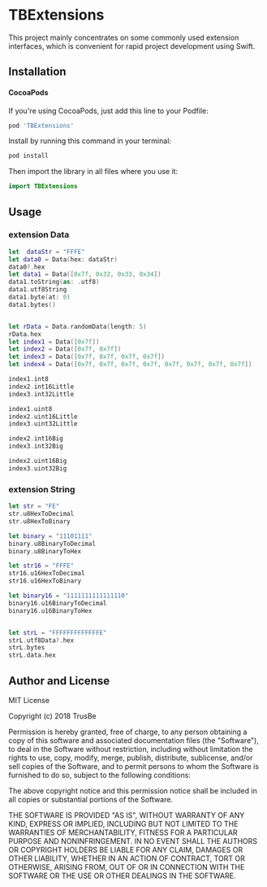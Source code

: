 # TBExtensions
This project mainly concentrates on some commonly used extension interfaces, which is convenient for rapid project development using Swift.

## Installation

#### CocoaPods

If you're using CocoaPods, just add this line to your Podfile:

```ruby
pod 'TBExtensions'
```

Install by running this command in your terminal:

```sh
pod install
```

Then import the library in all files where you use it:

```swift
import TBExtensions
```

## Usage

### extension Data
```swift
let  dataStr = "FFFE"
let data0 = Data(hex: dataStr)
data0?.hex
let data1 = Data([0x7f, 0x32, 0x33, 0x34])
data1.toString(as: .utf8)
data1.utf8String
data1.byte(at: 0)
data1.bytes()


let rData = Data.randomData(length: 5)
rData.hex
let index1 = Data([0x7f])
let index2 = Data([0x7f, 0x7f])
let index3 = Data([0x7f, 0x7f, 0x7f, 0x7f])
let index4 = Data([0x7f, 0x7f, 0x7f, 0x7f, 0x7f, 0x7f, 0x7f, 0x7f])

index1.int8
index2.int16Little
index3.int32Little

index1.uint8
index2.uint16Little
index3.uint32Little

index2.int16Big
index3.int32Big

index2.uint16Big
index3.uint32Big

```

### extension String
```swift
let str = "FE"
str.u8HexToDecimal
str.u8HexToBinary

let binary = "11101111"
binary.u8BinaryToDecimal
binary.u8BinaryToHex

let str16 = "FFFE"
str16.u16HexToDecimal
str16.u16HexToBinary

let binary16 = "1111111111111110"
binary16.u16BinaryToDecimal
binary16.u16BinaryToHex


let strL = "FFFFFFFFFFFFFE"
strL.utf8Data?.hex
strL.bytes
strL.data.hex

```

## Author and License

MIT License

Copyright (c) 2018 TrusBe

Permission is hereby granted, free of charge, to any person obtaining a copy
of this software and associated documentation files (the "Software"), to deal
in the Software without restriction, including without limitation the rights
to use, copy, modify, merge, publish, distribute, sublicense, and/or sell
copies of the Software, and to permit persons to whom the Software is
furnished to do so, subject to the following conditions:

The above copyright notice and this permission notice shall be included in all
copies or substantial portions of the Software.

THE SOFTWARE IS PROVIDED "AS IS", WITHOUT WARRANTY OF ANY KIND, EXPRESS OR
IMPLIED, INCLUDING BUT NOT LIMITED TO THE WARRANTIES OF MERCHANTABILITY,
FITNESS FOR A PARTICULAR PURPOSE AND NONINFRINGEMENT. IN NO EVENT SHALL THE
AUTHORS OR COPYRIGHT HOLDERS BE LIABLE FOR ANY CLAIM, DAMAGES OR OTHER
LIABILITY, WHETHER IN AN ACTION OF CONTRACT, TORT OR OTHERWISE, ARISING FROM,
OUT OF OR IN CONNECTION WITH THE SOFTWARE OR THE USE OR OTHER DEALINGS IN THE
SOFTWARE.

